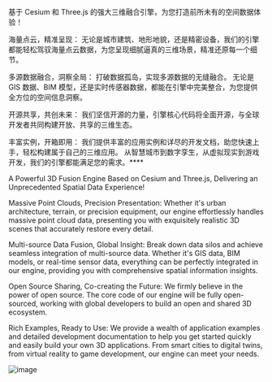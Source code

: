 基于 Cesium 和 Three.js 的强大三维融合引擎，为您打造前所未有的空间数据体验！

海量点云，精准呈现： 无论是城市建筑、地形地貌，还是精密设备，我们的引擎都能轻松驾驭海量点云数据，为您呈现细腻逼真的三维场景，精准还原每一个细节。

多源数据融合，洞察全局： 打破数据孤岛，实现多源数据的无缝融合。 无论是 GIS 数据、BIM 模型，还是实时传感器数据，都能在引擎中完美整合，为您提供全方位的空间信息洞察。

开源共享，共创未来： 我们坚信开源的力量，引擎核心代码将全面开源，与全球开发者共同构建开放、共享的三维生态。

丰富实例，开箱即用： 我们提供丰富的应用实例和详尽的开发文档，助您快速上手，轻松构建属于自己的三维应用。 从智慧城市到数字孪生，从虚拟现实到游戏开发，我们的引擎都能满足您的需求。****

A Powerful 3D Fusion Engine Based on Cesium and Three.js, Delivering an Unprecedented Spatial Data Experience!

Massive Point Clouds, Precision Presentation: Whether it's urban architecture, terrain, or precision equipment, our engine effortlessly handles massive point cloud data, presenting you with exquisitely realistic 3D scenes that accurately restore every detail.

Multi-source Data Fusion, Global Insight: Break down data silos and achieve seamless integration of multi-source data. Whether it's GIS data, BIM models, or real-time sensor data, everything can be perfectly integrated in our engine, providing you with comprehensive spatial information insights.

Open Source Sharing, Co-creating the Future: We firmly believe in the power of open source. The core code of our engine will be fully open-sourced, working with global developers to build an open and shared 3D ecosystem.

Rich Examples, Ready to Use: We provide a wealth of application examples and detailed development documentation to help you get started quickly and easily build your own 3D applications. From smart cities to digital twins, from virtual reality to game development, our engine can meet your needs.

![image](https://github.com/user-attachments/assets/feb0f24b-1da8-49ab-a3c4-ce47455c37db)
